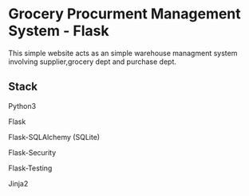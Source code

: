 Grocery Procurment Management System - Flask
=====================

This simple website acts as an simple warehouse managment system involving supplier,grocery dept and purchase dept.

Stack
----------
Python3

Flask

Flask-SQLAlchemy (SQLite)

Flask-Security

Flask-Testing

Jinja2
